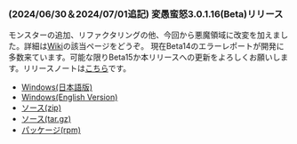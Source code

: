 
### (2024/06/30＆2024/07/01追記) 変愚蛮怒3.0.1.16(Beta)リリース
モンスターの追加、リファクタリングの他、今回から悪魔領域に改変を加えました。詳細は[Wiki](https://mars.kmc.gr.jp/~dis/heng_wiki/index.php?%E9%AD%94%E6%B3%95%E9%A0%98%E5%9F%9F/%E6%82%AA%E9%AD%94)の該当ページをどうぞ。
現在Beta14のエラーレポートが開発に多数来ています。可能な限りBeta15か本リリースへの更新をよろしくお願いします。リリースノートは[こちら](https://github.com/hengband/hengband/releases/tag/3.0.1.16-Beta)です。

- [Windows(日本語版)](https://github.com/hengband/hengband/releases/download/3.0.1.16-Beta/Hengband-3.0.1.16-Beta-jp.zip)
- [Windows(English Version)](https://github.com/hengband/hengband/releases/download/3.0.1.16-Beta/Hengband-3.0.1.16-Beta-en.zip)
- [ソース(zip)](https://github.com/hengband/hengband/archive/refs/tags/3.0.1.16-Beta.zip)
- [ソース(tar.gz)](https://github.com/hengband/hengband/archive/refs/tags/3.0.1.16-Beta.tar.gz)
- [パッケージ(rpm)](https://copr.fedorainfracloud.org/coprs/whitehara/hengband/build/7699272/)

